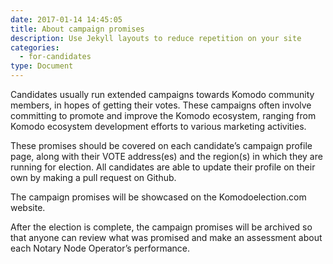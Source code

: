 ```yaml
---
date: 2017-01-14 14:45:05
title: About campaign promises
description: Use Jekyll layouts to reduce repetition on your site
categories:
  - for-candidates
type: Document
---
```

Candidates usually run extended campaigns towards Komodo community members, in hopes of getting their votes. These campaigns often involve committing to promote and improve the Komodo ecosystem, ranging from Komodo ecosystem development efforts to various marketing activities.

These promises should be covered on each candidate’s campaign profile page, along with their VOTE address(es) and the region(s) in which they are running for election. All candidates are able to update their profile on their own by making a pull request on Github.

The campaign promises will be showcased on the Komodoelection.com website.

After the election is complete, the campaign promises will be archived so that anyone can review what was promised and make an assessment about each Notary Node Operator’s performance.
